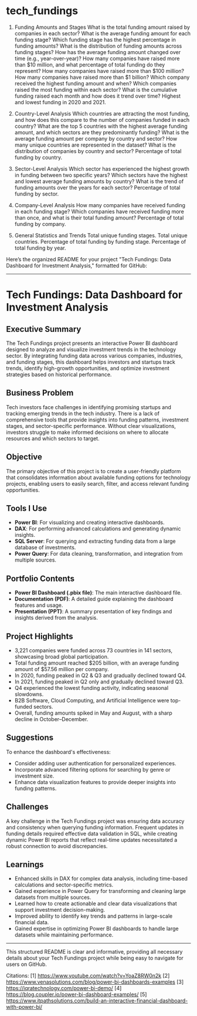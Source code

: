 # tech_fundings


1. Funding Amounts and Stages
What is the total funding amount raised by companies in each sector?
What is the average funding amount for each funding stage?
Which funding stage has the highest percentage in funding amounts?
What is the distribution of funding amounts across funding stages?
How has the average funding amount changed over time (e.g., year-over-year)?
How many companies have raised more than $10 million, and what percentage of total funding do they represent?
How many companies have raised more than $100 million?
How many companies have raised more than $1 billion?
Which company received the highest funding amount and when?
Which companies raised the most funding within each sector?
What is the cumulative funding raised each month and how does it trend over time?
Highest and lowest funding in 2020 and 2021.

2. Country-Level Analysis
Which countries are attracting the most funding, and how does this compare to the number of companies funded in each country?
What are the top 5 countries with the highest average funding amount, and which sectors are they predominantly funding?
What is the average funding amount per company by country and sector?
How many unique countries are represented in the dataset?
What is the distribution of companies by country and sector?
Percentage of total funding by country.

3. Sector-Level Analysis
Which sector has experienced the highest growth in funding between two specific years?
Which sectors have the highest and lowest average funding amounts by country?
What is the trend of funding amounts over the years for each sector?
Percentage of total funding by sector.

4. Company-Level Analysis
How many companies have received funding in each funding stage?
Which companies have received funding more than once, and what is their total funding amount?
Percentage of total funding by company.

5. General Statistics and Trends
Total unique funding stages.
Total unique countries.
Percentage of total funding by funding stage.
Percentage of total funding by year.

Here’s the organized README for your project "Tech Fundings: Data Dashboard for Investment Analysis," formatted for GitHub:

---

# Tech Fundings: Data Dashboard for Investment Analysis

## Executive Summary
The Tech Fundings project presents an interactive Power BI dashboard designed to analyze and visualize investment trends in the technology sector. By integrating funding data across various companies, industries, and funding stages, this dashboard helps investors and startups track trends, identify high-growth opportunities, and optimize investment strategies based on historical performance.

## Business Problem
Tech investors face challenges in identifying promising startups and tracking emerging trends in the tech industry. There is a lack of comprehensive tools that provide insights into funding patterns, investment stages, and sector-specific performance. Without clear visualizations, investors struggle to make informed decisions on where to allocate resources and which sectors to target.

## Objective
The primary objective of this project is to create a user-friendly platform that consolidates information about available funding options for technology projects, enabling users to easily search, filter, and access relevant funding opportunities.

## Tools I Use
- **Power BI**: For visualizing and creating interactive dashboards.
- **DAX**: For performing advanced calculations and generating dynamic insights.
- **SQL Server**: For querying and extracting funding data from a large database of investments.
- **Power Query**: For data cleaning, transformation, and integration from multiple sources.

## Portfolio Contents
- **Power BI Dashboard (.pbix file)**: The main interactive dashboard file.
- **Documentation (PDF)**: A detailed guide explaining the dashboard features and usage.
- **Presentation (PPT)**: A summary presentation of key findings and insights derived from the analysis.

## Project Highlights
- 3,221 companies were funded across 73 countries in 141 sectors, showcasing broad global participation.
- Total funding amount reached $205 billion, with an average funding amount of $57.56 million per company.
- In 2020, funding peaked in Q2 & Q3 and gradually declined toward Q4.
- In 2021, funding peaked in Q2 only and gradually declined toward Q3.
- Q4 experienced the lowest funding activity, indicating seasonal slowdowns.
- B2B Software, Cloud Computing, and Artificial Intelligence were top-funded sectors.
- Overall, funding amounts spiked in May and August, with a sharp decline in October–December.

## Suggestions
To enhance the dashboard's effectiveness:
- Consider adding user authentication for personalized experiences.
- Incorporate advanced filtering options for searching by genre or investment size.
- Enhance data visualization features to provide deeper insights into funding patterns.

## Challenges
A key challenge in the Tech Fundings project was ensuring data accuracy and consistency when querying funding information. Frequent updates in funding details required effective data validation in SQL, while creating dynamic Power BI reports that reflect real-time updates necessitated a robust connection to avoid discrepancies.

## Learnings
- Enhanced skills in DAX for complex data analysis, including time-based calculations and sector-specific metrics.
- Gained experience in Power Query for transforming and cleaning large datasets from multiple sources.
- Learned how to create actionable and clear data visualizations that support investment decision-making.
- Improved ability to identify key trends and patterns in large-scale financial data.
- Gained expertise in optimizing Power BI dashboards to handle large datasets while maintaining performance.

---

This structured README is clear and informative, providing all necessary details about your Tech Fundings project while being easy to navigate for users on GitHub.

Citations:
[1] https://www.youtube.com/watch?v=YoaZ8RW0n2k
[2] https://www.venasolutions.com/blog/power-bi-dashboards-examples
[3] https://iqratechnology.com/power-bi-demo/
[4] https://blog.coupler.io/power-bi-dashboard-examples/
[5] https://www.itpathsolutions.com/build-an-interactive-financial-dashboard-with-power-bi/
